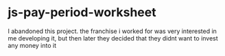 # js-pay-period-worksheet
I abandoned this project. the franchise i worked for was very interested in me developing it, but then later they decided that they didnt want to invest any money into it
